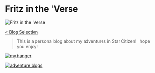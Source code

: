 # Fritz in the 'Verse

![Fritz in the 'Verse](/images/fritz-in-the-verse.png)

[< Blog Selection](/)

> This is a personal blog about my adventures in Star Citizen!  I hope you enjoy!

[![my hanger](/images/whats-in-my-hangar.png)](/star-citizen/hangar/)

[![adventure blogs](/images/adventure-blogs.png)](/star-citizen/blog/)